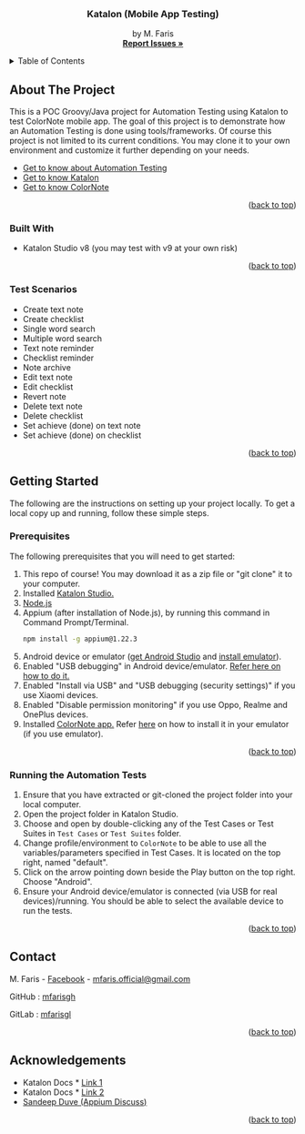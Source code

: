 <!-- Improved compatibility of back to top link: See: https://github.com/othneildrew/Best-README-Template/pull/73 -->
<a name="readme-top"></a>
<!--
*** Thanks for checking out the Best-README-Template. If you have a suggestion
*** that would make this better, please fork the repo and create a pull request
*** or simply open an issue with the tag "enhancement".
*** Don't forget to give the project a star!
*** Thanks again! Now go create something AMAZING! :D
-->



<!-- PROJECT LOGO -->
<br />
<div align="center">

<h3 align="center">Katalon (Mobile App Testing)</h3>

  <p align="center">
    by M. Faris
    <br />
    <a href="https://github.com/mfarisgh/ColorNote_Automation_Test_Faris/issues"><strong>Report Issues »</strong></a>
    <br />
  </p>
</div>



<!-- TABLE OF CONTENTS -->
<details>
  <summary>Table of Contents</summary>
  <ol>
    <li>
      <a href="#about-the-project">About The Project</a>
      <ul>
        <li><a href="#built-with">Built With</a></li>
        <li><a href="#test-scenarios">Test Scenarios</a></li>
      </ul>
    </li>
    <li>
      <a href="#getting-started">Getting Started</a>
      <ul>
        <li><a href="#prerequisites">Prerequisites</a></li>
        <li><a href="#running-the-automation-tests">Running the Automation Tests</a></li>
      </ul>
    </li>
    <li><a href="#contact">Contact</a></li>
    <li><a href="#acknowledgements">Acknowledgements</a></li>
  </ol>
</details>



<!-- ABOUT THE PROJECT -->
## About The Project

This is a POC Groovy/Java project for Automation Testing using Katalon to test ColorNote mobile app. 
The goal of this project is to demonstrate how an Automation Testing is done using tools/frameworks. 
Of course this project is not limited to its current conditions. 
You may clone it to your own environment and customize it further depending on your needs.

* [Get to know about Automation Testing](https://www.techtarget.com/searchsoftwarequality/definition/automated-software-testing)
* [Get to know Katalon](https://katalon.com/)
* [Get to know ColorNote](https://www.colornote.com/)

<p align="right">(<a href="#readme-top">back to top</a>)</p>


### Built With

* Katalon Studio v8 (you may test with v9 at your own risk)

<p align="right">(<a href="#readme-top">back to top</a>)</p>


### Test Scenarios

* Create text note
* Create checklist
* Single word search
* Multiple word search
* Text note reminder
* Checklist reminder
* Note archive
* Edit text note
* Edit checklist
* Revert note
* Delete text note
* Delete checklist
* Set achieve (done) on text note
* Set achieve (done) on checklist

<p align="right">(<a href="#readme-top">back to top</a>)</p>



<!-- GETTING STARTED -->
## Getting Started

The following are the instructions on setting up your project locally.
To get a local copy up and running, follow these simple steps.

### Prerequisites

The following prerequisites that you will need to get started:

1. This repo of course! You may download it as a zip file or "git clone" it to your computer.
2. Installed [Katalon Studio.](https://katalon.com/download)
3. [Node.js](https://nodejs.org/en/download/current)
4. Appium (after installation of Node.js), by running this command in Command Prompt/Terminal.
   ```sh
   npm install -g appium@1.22.3
   ```
5. Android device or emulator ([get Android Studio](https://developer.android.com/studio) and [install emulator](https://developer.android.com/studio/run/emulator)).
6. Enabled "USB debugging" in Android device/emulator. [Refer here on how to do it.](https://developer.android.com/studio/debug/dev-options)
7. Enabled "Install via USB" and "USB debugging (security settings)" if you use Xiaomi devices.
8. Enabled "Disable permission monitoring" if you use Oppo, Realme and OnePlus devices.
9. Installed [ColorNote app.](https://www.apkmirror.com/apk/notes/colornote-notepad-notes/) Refer [here](https://www.vrtourviewer.com/docs/adb/) on how to install it in your emulator (if you use emulator).

<p align="right">(<a href="#readme-top">back to top</a>)</p>

### Running the Automation Tests

1. Ensure that you have extracted or git-cloned the project folder into your local computer.
2. Open the project folder in Katalon Studio.
3. Choose and open by double-clicking any of the Test Cases or Test Suites in `Test Cases` or `Test Suites` folder.
4. Change profile/environment to `ColorNote` to be able to use all the variables/parameters specified in Test Cases. It is located on the top right, named "default".
5. Click on the arrow pointing down beside the Play button on the top right. Choose "Android".
6. Ensure your Android device/emulator is connected (via USB for real devices)/running. You should be able to select the available device to run the tests.

<p align="right">(<a href="#readme-top">back to top</a>)</p>



<!-- CONTACT -->
## Contact

M. Faris - [Facebook](https://fb.me/its.me.eff) - mfaris.official@gmail.com

GitHub : [mfarisgh](https://github.com/mfarisgh)

GitLab : [mfarisgl](https://gitlab.com/mfarisgl)

<p align="right">(<a href="#readme-top">back to top</a>)</p>



<!-- ACKNOWLEDGMENTS -->
## Acknowledgements

* Katalon Docs * [Link 1](https://docs.katalon.com/katalon-studio/manage-projects/set-up-projects/mobile-testing/android/mobile-set-up-real-android-devices-in-katalon-studio)
* Katalon Docs * [Link 2](https://docs.katalon.com/katalon-studio/get-started/sample-projects/mobile/mobile-create-and-run-android-test-case)
* [Sandeep Duve (Appium Discuss)](https://discuss.appium.io/t/i-am-getting-following-error-while-executing-appium-java-script/29904)

<p align="right">(<a href="#readme-top">back to top</a>)</p>



<!-- MARKDOWN LINKS & IMAGES -->
<!-- https://www.markdownguide.org/basic-syntax/#reference-style-links -->
